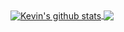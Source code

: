 <a href="https://github.com/KevinYu2050/github-readme-stats">
  <img align="center" src="https://github-readme-stats.vercel.app/api?username=KevinYu2050&show_icons=true&include_all_commits=true&count_private=true&bg_color=30,e96443,904e95&title_color=fff&text_color=fff" alt="Kevin's github stats" />
</a>
<a href="https://github.com/KevinYu2050//github-readme-stats">
  <!-- Change the `github-readme-stats.KevinYu2050.vercel.app` to `github-readme-stats.vercel.app`  -->
  <img align="center" src="https://github-readme-stats.vercel.app/api/top-langs/?username=KevinYu2050&langs_count=8&layout=compact&count_private=true&theme=synthwave&bg_color=30,e96443,904e95&title_color=fff&text_color=fff" />
</a>
